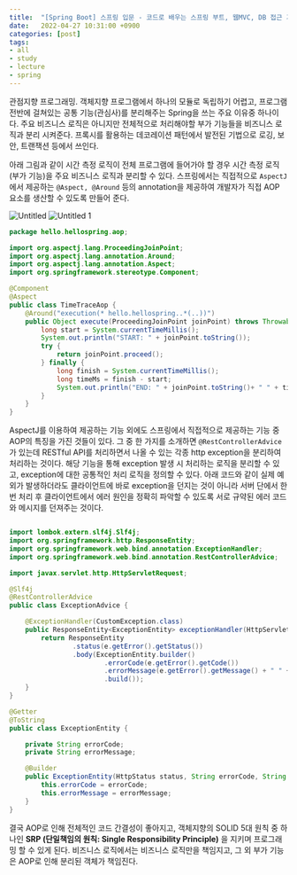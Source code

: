 ```yaml
---
title:  "[Spring Boot] 스프링 입문 - 코드로 배우는 스프링 부트, 웹MVC, DB 접근 기술 (인프런) #5 - END (AOP)"
date:   2022-04-27 10:31:00 +0900
categories: [post]
tags:
- all
- study
- lecture
- spring
---
```


관점지향 프로그래밍. 객체지향 프로그램에서 하나의 모듈로 독립하기 어렵고, 프로그램 전반에 걸쳐있는 공통 기능(관심사)를 분리해주는 Spring을 쓰는 주요 이유중 하나이다. 주요 비즈니스 로직은 아니지만 전체적으로 처리해야할 부가 기능들을 비즈니스 로직과 분리 시켜준다. 프록시를 활용하는 데코레이션 패턴에서 발전된 기법으로 로깅, 보안, 트랜잭션 등에서 쓰인다.

 
아래 그림과 같이 시간 측정 로직이 전체 프로그램에 들어가야 할 경우 시간 측정 로직(부가 기능)을 주요 비즈니스 로직과 분리할 수 있다. 스프링에서는 직접적으로 `AspectJ`에서 제공하는 `@Aspect, @Around` 등의 annotation을 제공하여 개발자가 직접 AOP 요소를 생산할 수 있도록 만들어 준다.

![Untitled](https://user-images.githubusercontent.com/6336815/165420072-4b771647-1944-4998-aa99-b05deaab566f.png)
![Untitled 1](https://user-images.githubusercontent.com/6336815/165420076-a84a99fb-43f2-43a0-b41c-420f0caa89f4.png)

```java
package hello.hellospring.aop;

import org.aspectj.lang.ProceedingJoinPoint;
import org.aspectj.lang.annotation.Around;
import org.aspectj.lang.annotation.Aspect;
import org.springframework.stereotype.Component;

@Component
@Aspect
public class TimeTraceAop {
    @Around("execution(* hello.hellospring..*(..))")
    public Object execute(ProceedingJoinPoint joinPoint) throws Throwable {
        long start = System.currentTimeMillis();
        System.out.println("START: " + joinPoint.toString());
        try {
            return joinPoint.proceed();
        } finally {
            long finish = System.currentTimeMillis();
            long timeMs = finish - start;
            System.out.println("END: " + joinPoint.toString()+ " " + timeMs + "ms");
        }
    }
}
```

AspectJ를 이용하여 제공하는 기능 외에도 스프링에서 직접적으로 제공하는 기능 중 AOP의 특징을 가진 것들이 있다. 그 중 한 가지를 소개하면 `@RestControllerAdvice`가 있는데 RESTful API를 처리하면서 나올 수 있는 각종 http exception을 분리하여 처리하는 것이다. 해당 기능을 통해 exception 발생 시 처리하는 로직을 분리할 수 있고, exception에 대한 공통적인 처리 로직을 정의할 수 있다. 아래 코드와 같이 실제 예외가 발생하더라도 클라이언트에 바로 exception을 던지는 것이 아니라 서버 단에서 한번 처리 후 클라이언트에서 에러 원인을 정확히 파악할 수 있도록 서로 규약된 에러 코드와 메시지를 던져주는 것이다.

```java

import lombok.extern.slf4j.Slf4j;
import org.springframework.http.ResponseEntity;
import org.springframework.web.bind.annotation.ExceptionHandler;
import org.springframework.web.bind.annotation.RestControllerAdvice;

import javax.servlet.http.HttpServletRequest;

@Slf4j
@RestControllerAdvice
public class ExceptionAdvice {

    @ExceptionHandler(CustomException.class)
    public ResponseEntity<ExceptionEntity> exceptionHandler(HttpServletRequest request, final CustomException e) {
        return ResponseEntity
                .status(e.getError().getStatus())
                .body(ExceptionEntity.builder()
                        .errorCode(e.getError().getCode())
                        .errorMessage(e.getError().getMessage() + " " + e.getExtraMessage())
                        .build());
    }
}
```

```java
@Getter
@ToString
public class ExceptionEntity {

    private String errorCode;
    private String errorMessage;

    @Builder
    public ExceptionEntity(HttpStatus status, String errorCode, String errorMessage) {
        this.errorCode = errorCode;
        this.errorMessage = errorMessage;
    }
}
```

결국 AOP로 인해 전체적인 코드 간결성이 좋아지고, 객체지향의 SOLID 5대 원칙 중 하나인 **SRP (단일책임의 원칙: Single Responsibility Principle)** 을 지키며 프로그래밍 할 수 있게 된다. 비즈니스 로직에서는 비즈니스 로직만을 책임지고, 그 외 부가 기능은 AOP로 인해 분리된 객체가 책임진다.